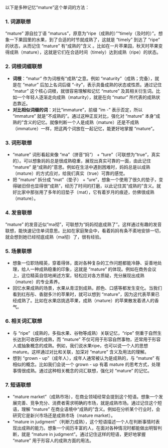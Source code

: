 以下是多种记忆“mature”这个单词的方法：

### 1. 词源联想
“mature” 源自拉丁语 “maturus”，原意为“ripe（成熟的）”“timely（及时的）”。想象一下果园里的水果，到了合适的时节就成熟了，这就是 “timely” 到达了 “ripe” 的状态，从而记住 “mature” 有“成熟的”含义 。比如在一片苹果园，秋天时苹果变得成熟（mature），这就是它们在合适时间（timely）达到成熟（ripe）的状态。

### 2. 词根词缀联想
 - **词根**：“matur” 作为词根有“成熟”之意。例如 “maturity”（成熟；完备），就是在 “matur” 后加上名词后缀 “-ity”，表示具备成熟的状态或性质。通过记住 “matur” 这个核心词根，就很容易理解和记忆 “mature” 及其相关衍生词。比如一个年轻人逐渐走向成熟（maturity），就是在向 “matur” 所代表的成熟状态靠近。
 - **对比相似词缀的词**：对比“immature”，前缀 “im -” 表示否定，所以 “immature” 就是“不成熟的”。通过这种正反对比，强化对 “mature” 本身“成熟的”含义的记忆。就像判断一个人是成熟（mature）还是不成熟（immature）一样，把这两个词放在一起记忆，能更好地掌握 “mature”。

### 3. 词形联想
 - “mature” 词形看起来像 “ma”（拼音“妈”） + “ture”（可联想为“true”，真实的）。可以想象妈妈总是很成熟稳重，展现出真实可靠的一面，由此记住 “mature” 是“成熟的”意思。例如在生活中遇到困难时，妈妈总是以成熟（mature）的方式应对，给我们真实（true）可靠的感觉。
 - 把 “mature” 拆分成 “mat”（垫子） + “ure”，想象一个使用了很久的垫子，变得破旧但也显得很“成熟”，经历了时间的打磨，以此记住其“成熟的”含义。就好比家中那张用了多年的旧垫子（mat），它有着岁月的痕迹，仿佛很成熟（mature）。

### 4. 发音联想
“mature” 的发音近似“ma彻”，可联想为“妈妈彻底成熟了”。这样通过有趣的发音联想，能快速记住单词意思。比如在家庭聚会中，看着妈妈有条不紊地安排一切，就会想到她已经彻底成熟（ma彻）了，很有经验。

### 5. 场景联想
 - 想象一位职场精英，穿着得体，面对各种复杂的工作问题都能冷静、妥善地处理，给人一种成熟稳重的印象，这就是 “mature” 的体现。例如在商务会议上，这位精英自信地阐述方案，轻松应对各方质疑，充分展现出成熟（mature）的专业素养。
 - 回忆水果成熟的场景，水果从青涩到成熟，颜色、口感等都发生变化。当我们看到红彤彤、香甜多汁的苹果时，就可以想到 “mature”，因为这代表苹果已经成熟了。比如在水果店挑选苹果，成熟（mature）的苹果散发着诱人的香气。

### 6. 相关词汇联想
 - 与 “ripe”（成熟的，多指水果、谷物等成熟）关联记忆，“ripe” 侧重于自然生长达到可收获的成熟，而 “mature” 不仅可用于形容自然事物，还常用于形容人或抽象概念的成熟。例如，我们说水果ripe，也可以说一个人的思想mature。这样通过对比和关联，加深对 “mature” 含义及用法的理解。
 - 想到 “grown - up”（成年人），成年人通常被认为是成熟的，与 “mature” 有相似的概念。比如我们会说一个 grown - up 有着 mature 的思考方式，处理事情很成熟。通过这种相关概念的词汇联想，强化对 “mature” 的记忆。

### 7. 短语联想
 - “mature market”（成熟市场），在商业领域经常会提到这个短语。想象一个发展完善、竞争充分、消费者需求明确的市场，就是成熟市场。通过记住这个短语，理解 “mature” 在商业语境中“成熟的”含义。例如在分析某个行业时，会研究它是新兴市场还是成熟市场（mature market）。
 - “mature in judgment”（判断力成熟），这个短语描述一个人在判断事情时表现出成熟的能力。想象一个阅历丰富的人，在面对各种情况时都能做出明智判断，就是 “mature in judgment”。通过记住这样的短语，更好地掌握 “mature” 用于形容人的成熟方面的用法。 